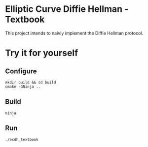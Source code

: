 # Elliptic Curve Diffie Hellman - Textbook

This project intends to naivly implement the Diffie Hellman protocol.

# Try it for yourself

## Configure

`mkdir build && cd build`  
`cmake -GNinja ..`

## Build

`ninja`

## Run

`./ecdh_textbook`
